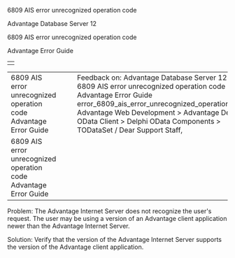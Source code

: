 6809 AIS error unrecognized operation code




Advantage Database Server 12  

6809 AIS error unrecognized operation code

Advantage Error Guide

|  |
| --- |
|  |

|  |  |  |  |  |
| --- | --- | --- | --- | --- |
| 6809 AIS error unrecognized operation code  Advantage Error Guide |  |  | Feedback on: Advantage Database Server 12 - 6809 AIS error unrecognized operation code Advantage Error Guide error\_6809\_ais\_error\_unrecognized\_operation\_code Advantage Web Development > Advantage Delphi OData Client > Delphi OData Components > TODataSet / Dear Support Staff, |  |
| 6809 AIS error unrecognized operation code  Advantage Error Guide |  |  |  |  |

Problem: The Advantage Internet Server does not recognize the user's request. The user may be using a version of an Advantage client application newer than the Advantage Internet Server.

Solution: Verify that the version of the Advantage Internet Server supports the version of the Advantage client application.